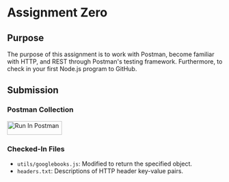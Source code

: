 # Assignment Zero

## Purpose
The purpose of this assignment is to work with Postman, become familiar with HTTP, and REST through Postman's testing framework. Furthermore, to check in your first Node.js program to GitHub.



## Submission

### **Postman Collection**

[<img src="https://run.pstmn.io/button.svg" alt="Run In Postman" style="width: 128px; height: 32px;">](https://app.getpostman.com/run-collection/41737307-c0a07e55-90b5-4fd9-88c8-9428144b7f3d?action=collection%2Ffork&source=rip_markdown&collection-url=entityId%3D41737307-c0a07e55-90b5-4fd9-88c8-9428144b7f3d%26entityType%3Dcollection%26workspaceId%3D2eac589d-dbd1-4182-9d9b-127a3ec802d3)

### **Checked-In Files**
- `utils/googlebooks.js`: Modified to return the specified object.
- `headers.txt`: Descriptions of HTTP header key-value pairs.

